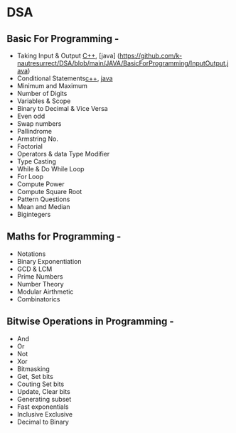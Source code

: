 # DSA

## Basic For Programming -

- Taking Input & Output [C++](https://github.com/k-nautresurrect/DSA/blob/main/CPP/BasicForProgramming/InOut.cpp), [java] (https://github.com/k-nautresurrect/DSA/blob/main/JAVA/BasicForProgramming/InputOutput.java)
- Conditional Statements[c++](https://github.com/k-nautresurrect/DSA/blob/main/CPP/BasicForProgramming/CondStatement.cpp), [java](https://github.com/k-nautresurrect/DSA/blob/main/JAVA/BasicForProgramming/ConditionStatement.java)
- Minimum and Maximum
- Number of Digits
- Variables & Scope
- Binary to Decimal & Vice Versa 
- Even odd
- Swap numbers
- Pallindrome
- Armstring No.
- Factorial
- Operators & data Type Modifier
- Type Casting
- While & Do While Loop
- For Loop
- Compute Power
- Compute Square Root
- Pattern Questions
- Mean and Median
- Bigintegers


## Maths for Programming -

- Notations
- Binary Exponentiation
- GCD & LCM
- Prime Numbers
- Number Theory
- Modular Airthmetic
- Combinatorics

## Bitwise Operations in Programming -

- And
- Or
- Not
- Xor
- Bitmasking
- Get, Set bits
- Couting Set bits
- Update, Clear bits
- Generating subset
- Fast exponentials
- Inclusive Exclusive
- Decimal to Binary